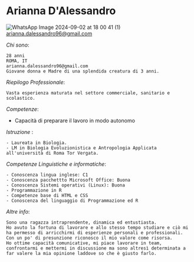 # Arianna D'Alessandro
![WhatsApp Image 2024-09-02 at 18 00 41 (1)](https://github.com/user-attachments/assets/61d9877d-00c2-4513-bb0b-74ff3e735d70)
	[arianna.dalessandro96@gmail.com](arianna.dalessandro96@gmail.com)

*Chi sono*:
```
28 anni
ROMA, IT
arianna.dalessandro96@gmail.com
Giovane donna e Madre di una splendida creatura di 3 anni.

```
*Riepilogo Professionale*:

```
Vasta esperienza maturata nel settore commerciale, sanitario e scolastico.

```
*Competenze*:
- Capacità di preparare il lavoro in modo autonomo


*Istruzione* :
```
- Laureata in Biologia.
- LM in Biologia Evoluzionistica e Antropologia Applicata all'università di Roma Tor Vergata.
```

*Competenze Linguistiche e informatiche*:
```
- Conoscenza lingua inglese: C1
- Conoscenza pacchettto Microsoft Office: Buona
- Conoscenza Sistemi operativi (Linux): Buona
- Programmazione in R
- Competenze base di HTML e CSS
- Conoscenza del linguaggio di Programmazione ed R
```

*Altre info*:
```
Sono una ragazza intraprendente, dinamica ed entustiasta.
Ho avuto la fortuna di lavorare e allo stesso tempo studiare e ciò mi ha permesso di arricchirmi di esperienze personali e professionali.
Con un po' di presunzione riconosco il mio valore come risorsa.
Ho ottime capacità comunicative, mi piace lavorare in team, confrontarmi e mettermi in discussione ma sono altresì determinata a far valere la mia opinione laddove so che è giusto farlo.
```
